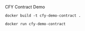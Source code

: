 CFY Contract Demo

```
docker build -t cfy-demo-contract .
```

```
docker run cfy-demo-contract
```
